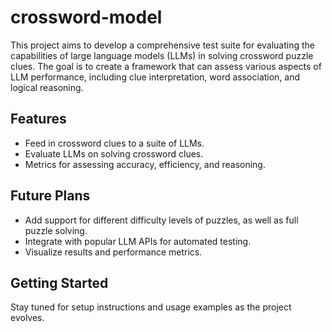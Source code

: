 # crossword-model

This project aims to develop a comprehensive test suite for evaluating the capabilities of large language models (LLMs) in solving crossword puzzle clues. The goal is to create a framework that can assess various aspects of LLM performance, including clue interpretation, word association, and logical reasoning.

## Features
- Feed in crossword clues to a suite of LLMs.
- Evaluate LLMs on solving crossword clues.
- Metrics for assessing accuracy, efficiency, and reasoning.

## Future Plans
- Add support for different difficulty levels of puzzles, as well as full puzzle solving.
- Integrate with popular LLM APIs for automated testing.
- Visualize results and performance metrics.

## Getting Started
Stay tuned for setup instructions and usage examples as the project evolves.
